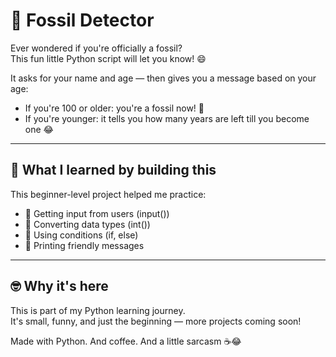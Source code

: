 # 🦴 Fossil Detector

Ever wondered if you're officially a fossil?  
This fun little Python script will let you know! 😄

It asks for your name and age — then gives you a message based on your age:
- If you're 100 or older: you're a fossil now! 🦖
- If you're younger: it tells you how many years are left till you become one 😂

---

## 🧠 What I learned by building this

This beginner-level project helped me practice:

- 🧍 Getting input from users (input())
- 🔢 Converting data types (int())
- 🔀 Using conditions (if, else)
- 💬 Printing friendly messages

---

## 🤓 Why it's here

This is part of my Python learning journey.  
It's small, funny, and just the beginning — more projects coming soon!

Made with Python. And coffee. And a little sarcasm ☕😂
